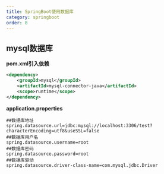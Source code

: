 ```yaml
---
title: SpringBoot使用数据库
category: springboot
order: 8
---
```


## mysql数据库

**pom.xml引入依赖**

```xml
<dependency>
	<groupId>mysql</groupId>
	<artifactId>mysql-connector-java</artifactId>
	<scope>runtime</scope>
</dependency>
```



**application.properties**

```properties
##数据库地址
spring.datasource.url=jdbc:mysql://localhost:3306/test?characterEncoding=utf8&useSSL=false
##数据库用户名
spring.datasource.username=root
##数据库密码
spring.datasource.password=root
##数据库驱动
spring.datasource.driver-class-name=com.mysql.jdbc.Driver
```

